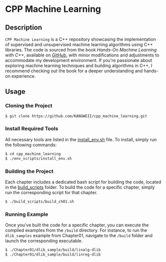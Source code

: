 # CPP Machine Learning

## Description
`CPP Machine Learning` is a C++ repository showcasing the implementation of supervised and unsupervised machine learning algorithms using C++ libraries. The code is sourced from the book *Hands-On Machine Learning with C++*, available on [GitHub](https://github.com/PacktPublishing/Hands-On-Machine-Learning-with-CPP.git), with minor modifications and adjustments to accommodate my development environment. If you're passionate about exploring machine learning techniques and building algorithms in C++, I recommend checking out the book for a deeper understanding and hands-on experience. 

## Usage
### Cloning the Project
```sh
$ git clone https://github.com/KANGWEII/cpp_machine_learning.git
```

### Install Required Tools
All necessary tools are listed in the [install_env.sh](./env_scripts/install_env.sh) file. To install, simply run the following commands:
```sh
$ cd cpp_machine_learning
$ ./env_scripts/install_env.sh
```

### Building the Project
Each chapter includes a dedicated bash script for building the code, located in the [build_scripts](./build_scripts/) folder. To build the code for a specific chapter, simply run the corresponding script for that chapter.
```sh
$ ./build_scripts/build_ch01.sh
```

### Running Example
Once you've built the code for a specific chapter, you can execute the compiled examples from the `/build` directory. For instance, to run the `dlib_samples` example from Chapter01, navigate to the `/build` folder and launch the corresponding executable.
```sh
$ ./Chapter01/dlib_sample/build/linalg-dlib
$ ./Chapter01/dlib_sample/build/linreg-dlib
```
